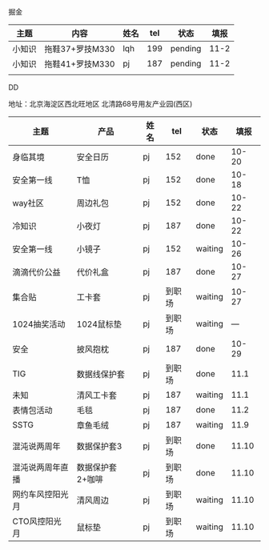掘金

| 主题   | 内容            | 姓名 | tel  | 状态    | 填报 |
| ------ | --------------- | ---- | ---- | ------- | ---- |
| 小知识 | 拖鞋37+罗技M330 | lqh  | 199  | pending | 11-2 |
| 小知识 | 拖鞋41+罗技M330 | pj   | 187  | pending | 11-2 |
|        |                 |      |      |         |      |

DD

地址：北京海淀区西北旺地区 北清路68号用友产业园(西区)

| 主题             | 产品             | 姓名 | tel    | 状态    | 填报  |
| ---------------- | ---------------- | ---- | ------ | ------- | ----- |
| 身临其境         | 安全日历         | pj   | 152    | done    | 10-20 |
| 安全第一线       | T恤              | pj   | 152    | done    | 10-18 |
| way社区          | 周边礼包         | pj   | 152    | done    | 10-22 |
| 冷知识           | 小夜灯           | pj   | 187    | done    | 10-22 |
| 安全第一线       | 小镜子           | pj   | 152    | waiting | 10-26 |
| 滴滴代价公益     | 代价礼盒         | pj   | 187    | done    | 10-27 |
| 集合贴           | 工卡套           | pj   | 到职场 | waiting | 10-27 |
| 1024抽奖活动     | 1024鼠标垫       | pj   | 到职场 | waiting | —     |
| 安全             | 披风抱枕         | pj   | 187    | done    | 10-29 |
| TIG              | 数据线保护套     | pj   | 到职场 | done    | 11.1  |
| 未知             | 清风工卡套       | pj   | 187    | waiting | 11.1  |
| 表情包活动       | 毛毯             | pj   | 187    | done    | 11.2  |
| SSTG             | 章鱼毛绒         | pj   | 187    | waiting | 11.9  |
| 混沌说两周年     | 数据保护套3      | pj   | 到职场 | done    | 11.10 |
| 混沌说两周年直播 | 数据保护套2+咖啡 | pj   | 到职场 | done    | 11.10 |
| 网约车风控阳光月 | 清风周边         | pj   | 到职场 | waiting | 11.10 |
| CTO风控阳光月    | 鼠标垫           | pj   | 到职场 | waiting | 11.10 |

